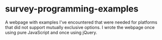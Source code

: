 # survey-programming-examples
A webpage with examples I've encountered that were needed for platforms that did not support mutually exclusive options. I wrote the webpage once using pure JavaScript and once using jQuery.
